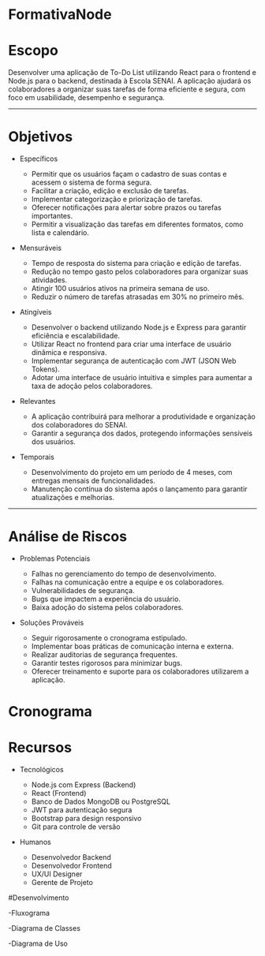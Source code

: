 # FormativaNode

# Escopo

Desenvolver uma aplicação de To-Do List utilizando React para o frontend e Node.js para o backend, destinada à Escola SENAI. A aplicação ajudará os colaboradores a organizar suas tarefas de forma eficiente e segura, com foco em usabilidade, desempenho e segurança.

---

# Objetivos

- Específicos
  - Permitir que os usuários façam o cadastro de suas contas e acessem o sistema de forma segura.
  - Facilitar a criação, edição e exclusão de tarefas.
  - Implementar categorização e priorização de tarefas.
  - Oferecer notificações para alertar sobre prazos ou tarefas importantes.
  - Permitir a visualização das tarefas em diferentes formatos, como lista e calendário.

- Mensuráveis
  - Tempo de resposta do sistema para criação e edição de tarefas.
  - Redução no tempo gasto pelos colaboradores para organizar suas atividades.
  - Atingir 100 usuários ativos na primeira semana de uso.
  - Reduzir o número de tarefas atrasadas em 30% no primeiro mês.

- Atingíveis
  - Desenvolver o backend utilizando Node.js e Express para garantir eficiência e escalabilidade.
  - Utilizar React no frontend para criar uma interface de usuário dinâmica e responsiva.
  - Implementar segurança de autenticação com JWT (JSON Web Tokens).
  - Adotar uma interface de usuário intuitiva e simples para aumentar a taxa de adoção pelos colaboradores.

- Relevantes
  - A aplicação contribuirá para melhorar a produtividade e organização dos colaboradores do SENAI.
  - Garantir a segurança dos dados, protegendo informações sensíveis dos usuários.

- Temporais
  - Desenvolvimento do projeto em um período de 4 meses, com entregas mensais de funcionalidades.
  - Manutenção contínua do sistema após o lançamento para garantir atualizações e melhorias.

---

# Análise de Riscos

- Problemas Potenciais
  - Falhas no gerenciamento do tempo de desenvolvimento.
  - Falhas na comunicação entre a equipe e os colaboradores.
  - Vulnerabilidades de segurança.
  - Bugs que impactem a experiência do usuário.
  - Baixa adoção do sistema pelos colaboradores.

- Soluções Prováveis
  - Seguir rigorosamente o cronograma estipulado.
  - Implementar boas práticas de comunicação interna e externa.
  - Realizar auditorias de segurança frequentes.
  - Garantir testes rigorosos para minimizar bugs.
  - Oferecer treinamento e suporte para os colaboradores utilizarem a aplicação.


# Cronograma




# Recursos

- Tecnológicos
  - Node.js com Express (Backend)
  - React (Frontend)
  - Banco de Dados MongoDB ou PostgreSQL
  - JWT para autenticação segura
  - Bootstrap para design responsivo
  - Git para controle de versão

- Humanos
  - Desenvolvedor Backend
  - Desenvolvedor Frontend
  - UX/UI Designer
  - Gerente de Projeto
 
#Desenvolvimento

-Fluxograma



-Diagrama de Classes



-Diagrama de Uso
